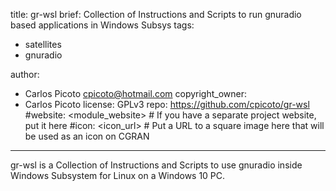 title: gr-wsl
brief: Collection of Instructions and Scripts to run gnuradio based applications in Windows Subsys
tags:
  - satellites
  - gnuradio
  
author:
  - Carlos Picoto <cpicoto@hotmail.com>
copyright_owner:
  - Carlos Picoto
license: GPLv3
repo: https://github.com/cpicoto/gr-wsl
#website: <module_website> # If you have a separate project website, put it here
#icon: <icon_url> # Put a URL to a square image here that will be used as an icon on CGRAN
---

gr-wsl is a Collection of Instructions and Scripts to use gnuradio inside 
Windows Subsystem for Linux on a Windows 10 PC.
